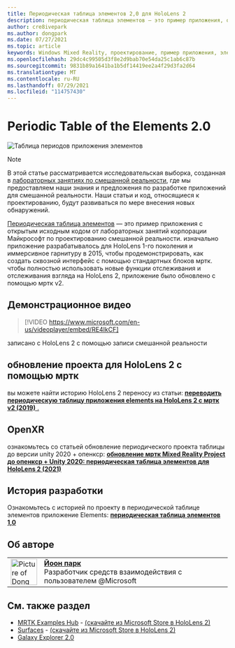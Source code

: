 ```yaml
---
title: Периодическая таблица элементов 2,0 для HoloLens 2
description: периодическая таблица элементов — это пример приложения, обновленный для HoloLens 2 с полным отслеживанием и отслеживанием отслеживания взгляда.
author: cre8ivepark
ms.author: dongpark
ms.date: 07/27/2021
ms.topic: article
keywords: Windows Mixed Reality, проектирование, пример приложения, элементы управления, мртк, набор средств смешанной реальности, Unity, примеры приложений, примеры приложений, открытый исходный код, Microsoft Store, HoloLens, гарнитура смешанной реальности, гарнитура Windows Mixed reality, гарнитура виртуальной реальности, опенкср, open XR, Unity
ms.openlocfilehash: 29dc4c99505d3f8e2d9bab70e54da25c1ab6c87b
ms.sourcegitcommit: 9831b89a1641ba1b5df14419ee2a4f29d3fa2d64
ms.translationtype: MT
ms.contentlocale: ru-RU
ms.lasthandoff: 07/29/2021
ms.locfileid: "114757430"
---
```

# <a name="periodic-table-of-the-elements-20"></a>Periodic Table of the Elements 2.0
![Таблица периодов приложения элементов](../images/MRDL_PeriodicTable.jpg)

>[!NOTE]
>В этой статье рассматривается исследовательская выборка, созданная в [лабораторных занятиях по смешанной реальности](https://github.com/Microsoft/MRDesignLabs_Unity), где мы предоставляем наши знания и предложения по разработке приложений для смешанной реальности. Наши статьи и код, относящиеся к проектированию, будут развиваться по мере внесения новых обнаружений.

[Периодическая таблица элементов](https://github.com/Microsoft/MRDesignLabs_Unity_PeriodicTable) — это пример приложения с открытым исходным кодом от лабораторных занятий корпорации Майкрософт по проектированию смешанной реальности. изначально приложение разрабатывалось для HoloLens 1-го поколения и иммерсивное гарнитуру в 2015, чтобы продемонстрировать, как создать сквозной интерфейс с помощью стандартных блоков мртк. чтобы полностью использовать новые функции отслеживания и отслеживания взгляда на HoloLens 2, приложение было обновлено с помощью мртк v2. 

## <a name="demo-video"></a>Демонстрационное видео 
> [!VIDEO https://www.microsoft.com/en-us/videoplayer/embed/RE4IkCF]

записано с HoloLens 2 с помощью записи смешанной реальности


## <a name="upgrading-the-project-for-hololens-2-with-mrtk"></a>обновление проекта для HoloLens 2 с помощью мртк
вы можете найти историю HoloLens 2 переносу из статьи: <a href="https://dongyoonpark.medium.com/bringing-the-periodic-table-of-the-elements-app-to-hololens-2-with-mrtk-v2-a6e3d8362158" target="_blank"> **переводить периодическую таблицу приложения elements на HoloLens 2 с мртк v2 (2019)** .</a>

## <a name="openxr"></a>OpenXR 
ознакомьтесь со статьей обновление периодического проекта таблицы до версии unity 2020 + опенкср: <a href="https://dongyoonpark.medium.com/updating-mrtk-mixed-reality-project-to-openxr-unity-2020-periodic-table-of-the-elements-4cf55b0479a4" target="_blank"> **обновление мртк Mixed Reality Project до опенкср + Unity 2020: периодическая таблица элементов для HoloLens 2 (2021)**</a>

## <a name="design-story"></a>История разработки 
Ознакомьтесь с историей по проекту в периодической таблице элементов приложение Elements: [ **периодическая таблица элементов 1,0**](periodic-table-of-the-elements.md)

## <a name="about-the-author"></a>Об авторе

<table style="border-collapse:collapse" padding-left="0px">
<tr>
<td style="border-style: none" width="60px"><img alt="Picture of Dong Yoon Park" width="60" height="60" src="images/dongyoonpark.jpg"></td>
<td style="border-style: none"><a href="http://dongyoonpark.com" target="_blank"><b>Йоон парк</b></a><br>Разработчик средств взаимодействия с пользователем @Microsoft</td>
</tr>
</table>

## <a name="see-also"></a>См. также раздел

* [MRTK Examples Hub](/windows/mixed-reality/mrtk-unity/features/example-scenes/example-hub) - [(скачайте из Microsoft Store в HoloLens 2)](https://www.microsoft.com/en-us/p/mrtk-examples-hub/9mv8c39l2sj4)
* [Surfaces](sampleapp-surfaces.md) - [(скачайте из Microsoft Store в HoloLens 2)](https://www.microsoft.com/en-us/p/surfaces/9nvkpv3sk3x0)
* [Galaxy Explorer 2.0](galaxy-explorer-update.md)